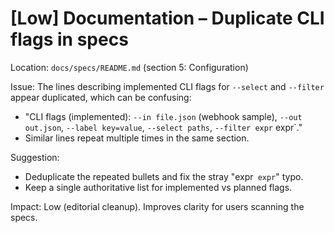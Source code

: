 # [Low] Documentation – Duplicate CLI flags in specs

Location: `docs/specs/README.md` (section 5: Configuration)

Issue: The lines describing implemented CLI flags for `--select` and `--filter` appear duplicated, which can be confusing:

- "CLI flags (implemented): `--in file.json` (webhook sample), `--out out.json`, `--label key=value`, `--select paths`, `--filter expr` expr`."
- Similar lines repeat multiple times in the same section.

Suggestion:

- Deduplicate the repeated bullets and fix the stray "expr` expr`" typo.
- Keep a single authoritative list for implemented vs planned flags.

Impact: Low (editorial cleanup). Improves clarity for users scanning the specs.
